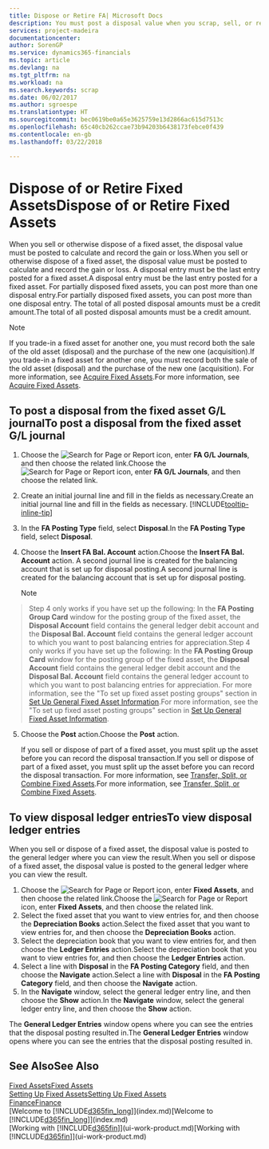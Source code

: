 ```yaml
---
title: Dispose or Retire FA| Microsoft Docs
description: You must post a disposal value when you scrap, sell, or retire a fixed asset.
services: project-madeira
documentationcenter: 
author: SorenGP
ms.service: dynamics365-financials
ms.topic: article
ms.devlang: na
ms.tgt_pltfrm: na
ms.workload: na
ms.search.keywords: scrap
ms.date: 06/02/2017
ms.author: sgroespe
ms.translationtype: HT
ms.sourcegitcommit: bec0619be0a65e3625759e13d2866ac615d7513c
ms.openlocfilehash: 65c40cb262ccae73b94203b6438173febce0f439
ms.contentlocale: en-gb
ms.lasthandoff: 03/22/2018

---
```

# <a name="dispose-of-or-retire-fixed-assets"></a><span data-ttu-id="783b9-103">Dispose of or Retire Fixed Assets</span><span class="sxs-lookup"><span data-stu-id="783b9-103">Dispose of or Retire Fixed Assets</span></span>
<span data-ttu-id="783b9-104">When you sell or otherwise dispose of a fixed asset, the disposal value must be posted to calculate and record the gain or loss.</span><span class="sxs-lookup"><span data-stu-id="783b9-104">When you sell or otherwise dispose of a fixed asset, the disposal value must be posted to calculate and record the gain or loss.</span></span> <span data-ttu-id="783b9-105">A disposal entry must be the last entry posted for a fixed asset.</span><span class="sxs-lookup"><span data-stu-id="783b9-105">A disposal entry must be the last entry posted for a fixed asset.</span></span> <span data-ttu-id="783b9-106">For partially disposed fixed assets, you can post more than one disposal entry.</span><span class="sxs-lookup"><span data-stu-id="783b9-106">For partially disposed fixed assets, you can post more than one disposal entry.</span></span> <span data-ttu-id="783b9-107">The total of all posted disposal amounts must be a credit amount.</span><span class="sxs-lookup"><span data-stu-id="783b9-107">The total of all posted disposal amounts must be a credit amount.</span></span>  

> [!NOTE]  
>   <span data-ttu-id="783b9-108">If you trade-in a fixed asset for another one, you must record both the sale of the old asset (disposal) and the purchase of the new one (acquisition).</span><span class="sxs-lookup"><span data-stu-id="783b9-108">If you trade-in a fixed asset for another one, you must record both the sale of the old asset (disposal) and the purchase of the new one (acquisition).</span></span> <span data-ttu-id="783b9-109">For more information, see [Acquire Fixed Assets](fa-how-acquire.md).</span><span class="sxs-lookup"><span data-stu-id="783b9-109">For more information, see [Acquire Fixed Assets](fa-how-acquire.md).</span></span>  

## <a name="to-post-a-disposal-from-the-fixed-asset-gl-journal"></a><span data-ttu-id="783b9-110">To post a disposal from the fixed asset G/L journal</span><span class="sxs-lookup"><span data-stu-id="783b9-110">To post a disposal from the fixed asset G/L journal</span></span>
1. <span data-ttu-id="783b9-111">Choose the ![Search for Page or Report](media/ui-search/search_small.png "Search for Page or Report icon") icon, enter **FA G/L Journals**, and then choose the related link.</span><span class="sxs-lookup"><span data-stu-id="783b9-111">Choose the ![Search for Page or Report](media/ui-search/search_small.png "Search for Page or Report icon") icon, enter **FA G/L Journals**, and then choose the related link.</span></span>  
2. <span data-ttu-id="783b9-112">Create an initial journal line and fill in the fields as necessary.</span><span class="sxs-lookup"><span data-stu-id="783b9-112">Create an initial journal line and fill in the fields as necessary.</span></span> [!INCLUDE[tooltip-inline-tip](includes/tooltip-inline-tip_md.md)]  
3. <span data-ttu-id="783b9-113">In the **FA Posting Type** field, select **Disposal**.</span><span class="sxs-lookup"><span data-stu-id="783b9-113">In the **FA Posting Type** field, select **Disposal**.</span></span>  
4. <span data-ttu-id="783b9-114">Choose the **Insert FA Bal. Account** action.</span><span class="sxs-lookup"><span data-stu-id="783b9-114">Choose the **Insert FA Bal. Account** action.</span></span> <span data-ttu-id="783b9-115">A second journal line is created for the balancing account that is set up for disposal posting.</span><span class="sxs-lookup"><span data-stu-id="783b9-115">A second journal line is created for the balancing account that is set up for disposal posting.</span></span>  

    > [!NOTE]  
>   <span data-ttu-id="783b9-116">Step 4 only works if you have set up the following: In the **FA Posting Group Card** window for the posting group of the fixed asset, the **Disposal Account** field contains the general ledger debit account and the **Disposal Bal. Account** field contains the general ledger account to which you want to post balancing entries for appreciation.</span><span class="sxs-lookup"><span data-stu-id="783b9-116">Step 4 only works if you have set up the following: In the **FA Posting Group Card** window for the posting group of the fixed asset, the **Disposal Account** field contains the general ledger debit account and the **Disposal Bal. Account** field contains the general ledger account to which you want to post balancing entries for appreciation.</span></span> <span data-ttu-id="783b9-117">For more information, see the "To set up fixed asset posting groups" section in [Set Up General Fixed Asset Information](fa-how-setup-general.md).</span><span class="sxs-lookup"><span data-stu-id="783b9-117">For more information, see the "To set up fixed asset posting groups" section in [Set Up General Fixed Asset Information](fa-how-setup-general.md).</span></span>  
5. <span data-ttu-id="783b9-118">Choose the **Post** action.</span><span class="sxs-lookup"><span data-stu-id="783b9-118">Choose the **Post** action.</span></span>  

    <span data-ttu-id="783b9-119">If you sell or dispose of part of a fixed asset, you must split up the asset before you can record the disposal transaction.</span><span class="sxs-lookup"><span data-stu-id="783b9-119">If you sell or dispose of part of a fixed asset, you must split up the asset before you can record the disposal transaction.</span></span> <span data-ttu-id="783b9-120">For more information, see [Transfer, Split, or Combine Fixed Assets](fa-how-trans-split-combine.md).</span><span class="sxs-lookup"><span data-stu-id="783b9-120">For more information, see [Transfer, Split, or Combine Fixed Assets](fa-how-trans-split-combine.md).</span></span>  

## <a name="to-view-disposal-ledger-entries"></a><span data-ttu-id="783b9-121">To view disposal ledger entries</span><span class="sxs-lookup"><span data-stu-id="783b9-121">To view disposal ledger entries</span></span>
<span data-ttu-id="783b9-122">When you sell or dispose of a fixed asset, the disposal value is posted to the general ledger where you can view the result.</span><span class="sxs-lookup"><span data-stu-id="783b9-122">When you sell or dispose of a fixed asset, the disposal value is posted to the general ledger where you can view the result.</span></span>  

1. <span data-ttu-id="783b9-123">Choose the ![Search for Page or Report](media/ui-search/search_small.png "Search for Page or Report icon") icon, enter **Fixed Assets**, and then choose the related link.</span><span class="sxs-lookup"><span data-stu-id="783b9-123">Choose the ![Search for Page or Report](media/ui-search/search_small.png "Search for Page or Report icon") icon, enter **Fixed Assets**, and then choose the related link.</span></span>  
2. <span data-ttu-id="783b9-124">Select the fixed asset that you want to view entries for, and then choose the **Depreciation Books** action.</span><span class="sxs-lookup"><span data-stu-id="783b9-124">Select the fixed asset that you want to view entries for, and then choose the **Depreciation Books** action.</span></span>  
3. <span data-ttu-id="783b9-125">Select the depreciation book that you want to view entries for, and then choose the **Ledger Entries** action.</span><span class="sxs-lookup"><span data-stu-id="783b9-125">Select the depreciation book that you want to view entries for, and then choose the **Ledger Entries** action.</span></span>  
4. <span data-ttu-id="783b9-126">Select a line with **Disposal** in the **FA Posting Category** field, and then choose the **Navigate** action.</span><span class="sxs-lookup"><span data-stu-id="783b9-126">Select a line with **Disposal** in the **FA Posting Category** field, and then choose the **Navigate** action.</span></span>  
5. <span data-ttu-id="783b9-127">In the **Navigate** window, select the general ledger entry line, and then choose the **Show** action.</span><span class="sxs-lookup"><span data-stu-id="783b9-127">In the **Navigate** window, select the general ledger entry line, and then choose the **Show** action.</span></span>  

<span data-ttu-id="783b9-128">The **General Ledger Entries** window opens where you can see the entries that the disposal posting resulted in.</span><span class="sxs-lookup"><span data-stu-id="783b9-128">The **General Ledger Entries** window opens where you can see the entries that the disposal posting resulted in.</span></span>  

## <a name="see-also"></a><span data-ttu-id="783b9-129">See Also</span><span class="sxs-lookup"><span data-stu-id="783b9-129">See Also</span></span>
[<span data-ttu-id="783b9-130">Fixed Assets</span><span class="sxs-lookup"><span data-stu-id="783b9-130">Fixed Assets</span></span>](fa-manage.md)  
[<span data-ttu-id="783b9-131">Setting Up Fixed Assets</span><span class="sxs-lookup"><span data-stu-id="783b9-131">Setting Up Fixed Assets</span></span>](fa-setup.md)  
[<span data-ttu-id="783b9-132">Finance</span><span class="sxs-lookup"><span data-stu-id="783b9-132">Finance</span></span>](finance.md)  
<span data-ttu-id="783b9-133">[Welcome to [!INCLUDE[d365fin_long](includes/d365fin_long_md.md)]](index.md)</span><span class="sxs-lookup"><span data-stu-id="783b9-133">[Welcome to [!INCLUDE[d365fin_long](includes/d365fin_long_md.md)]](index.md)</span></span>  
<span data-ttu-id="783b9-134">[Working with [!INCLUDE[d365fin](includes/d365fin_md.md)]](ui-work-product.md)</span><span class="sxs-lookup"><span data-stu-id="783b9-134">[Working with [!INCLUDE[d365fin](includes/d365fin_md.md)]](ui-work-product.md)</span></span>

